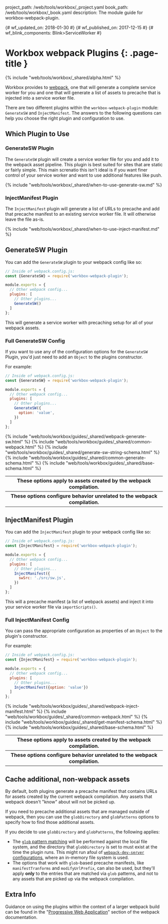 project_path: /web/tools/workbox/_project.yaml
book_path: /web/tools/workbox/_book.yaml
description: The module guide for workbox-webpack-plugin.

{# wf_updated_on: 2018-01-30 #}
{# wf_published_on: 2017-12-15 #}
{# wf_blink_components: Blink>ServiceWorker #}

# Workbox webpack Plugins  {: .page-title }

{% include "web/tools/workbox/_shared/alpha.html" %}

Workbox provides to [webpack](https://webpack.js.org/), one that will
generate a complete service worker for you and one that will generate a list
of assets to precache that is injected into a service worker file.

There are two different plugins within the `workbox-webpack-plugin` module: `GenerateSW` and
`InjectManifest`. The answers to the following questions can help you choose the right plugin and
configuration to use.

## Which Plugin to Use

### GenerateSW Plugin

The `GenerateSW` plugin will create a service worker file for you and
add it to the webpack asset pipeline. This plugin is best suited for sites
that are static or fairly simple. This main screnatio this isn't ideal is if
you want finer control of your service worker and want to use additional
features like push.

{% include "web/tools/workbox/_shared/when-to-use-generate-sw.md" %}

### InjectManifest Plugin

The `InjectManifest` plugin will generate a list of URLs to precache and
add that precache manifest to an existing service worker
file. It will otherwise leave the file as-is.

{% include "web/tools/workbox/_shared/when-to-use-inject-manifest.md" %}

## GenerateSW Plugin

You can add the `GenerateSW` plugin to your webpack config like so:

```javascript
// Inside of webpack.config.js:
const {GenerateSW} = require('workbox-webpack-plugin');

module.exports = {
  // Other webpack config...
  plugins: [
    // Other plugins...
    GenerateSW()
  ]
};
```

This will generate a service worker with precaching setup for all of your
webpack assets.

### Full GenerateSW Config

If you want to use any of the configuration options for the `GenerateSW` Plugin,
you'd just need to add an `Object` to the plugins constructor.

For example:

```javascript
// Inside of webpack.config.js:
const {GenerateSW} = require('workbox-webpack-plugin');

module.exports = {
  // Other webpack config...
  plugins: [
    // Other plugins...
    GenerateSW({
      option: 'value',
    })
  ]
};
```

<table class="responsive">
  <tbody>
    <tr>
      <th colspan="2">These options apply to assets created by the webpack compilation.</th>
    </tr>
{% include "web/tools/workbox/guides/_shared/webpack-generate-sw.html" %}
{% include "web/tools/workbox/guides/_shared/common-webpack.html" %}
    <tr>
      <th colspan="2">These options configure behavior unrelated to the webpack compilation.</th>
    </tr>
{% include "web/tools/workbox/guides/_shared/generate-sw-string-schema.html" %}
{% include "web/tools/workbox/guides/_shared/common-generate-schema.html" %}
{% include "web/tools/workbox/guides/_shared/base-schema.html" %}
  </tbody>
</table>

## InjectManifest Plugin

You can add the `InjectManifest` plugin to your webpack config like so:

```javascript
// Inside of webpack.config.js:
const {InjectManifest} = require('workbox-webpack-plugin');

module.exports = {
  // Other webpack config...
  plugins: [
    // Other plugins...
    InjectManifest({
      swSrc: './src/sw.js',
    })
  ]
};
```

This will a precache manifest (a list of webpack assets) and inject it into
your service worker file via `importScripts()`.

### Full InjectManifest Config

You can pass the appropriate configuration as properties of an `Object` to the plugin's constructor.

For example:

```javascript
// Inside of webpack.config.js:
const {InjectManifest} = require('workbox-webpack-plugin');

module.exports = {
  // Other webpack config...
  plugins: [
    // Other plugins...
    InjectManifest({option: 'value'})
  ]
};
```

<table class="responsive">
  <tbody>
    <tr>
      <th colspan="2">These options apply to assets created by the webpack compilation.</th>
    </tr>
{% include "web/tools/workbox/guides/_shared/webpack-inject-manifest.html" %}
{% include "web/tools/workbox/guides/_shared/common-webpack.html" %}
    <tr>
      <th colspan="2">These options configure behavior unrelated to the webpack compilation.</th>
    </tr>
{% include "web/tools/workbox/guides/_shared/get-manifest-schema.html" %}
{% include "web/tools/workbox/guides/_shared/base-schema.html" %}
  </tbody>
</table>

## Cache additional, non-webpack assets

By default, both plugins generate a precache manifest that contains URLs for assets created by the
current webpack compilation. Any assets that webpack doesn't "know" about will not be picked up.

If you need to precache additional assets that are managed outside of webpack, then you can
use the `globDirectory` and `globPatterns` options to specify how to find those additional assets.

If you decide to use `globDirectory` and `globPatterns`, the following applies:

- The [`glob` pattern matching](https://github.com/isaacs/node-glob#glob-primer) will be performed
against the local file system, and the directory that `globDirectory` is set to must exist at the
time the plugin runs. This might run afoul of
[`webpack-dev-server` configurations](https://github.com/webpack/webpack-dev-server), where an
in-memory file system is used.
- The options that work with `glob`-based precache manifests, like `manifestTranforms` and
`modifyUrlPrefix`, can also be used, but they'll apply **only** to the entries that are matched via
`glob` patterns, and not to any assets that are picked up via the webpack compilation.

## Extra Info

Guidance on using the plugins within the context of a larger webpack build can
be found in the "[Progressive Web Application](https://webpack.js.org/guides/progressive-web-application/)" section of the
webpack documentation.
